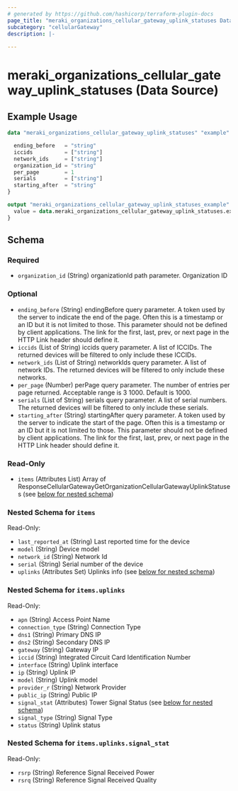 ```yaml
---
# generated by https://github.com/hashicorp/terraform-plugin-docs
page_title: "meraki_organizations_cellular_gateway_uplink_statuses Data Source - terraform-provider-meraki"
subcategory: "cellularGateway"
description: |-
  
---
```


# meraki_organizations_cellular_gateway_uplink_statuses (Data Source)



## Example Usage

```terraform
data "meraki_organizations_cellular_gateway_uplink_statuses" "example" {

  ending_before   = "string"
  iccids          = ["string"]
  network_ids     = ["string"]
  organization_id = "string"
  per_page        = 1
  serials         = ["string"]
  starting_after  = "string"
}

output "meraki_organizations_cellular_gateway_uplink_statuses_example" {
  value = data.meraki_organizations_cellular_gateway_uplink_statuses.example.items
}
```

<!-- schema generated by tfplugindocs -->
## Schema

### Required

- `organization_id` (String) organizationId path parameter. Organization ID

### Optional

- `ending_before` (String) endingBefore query parameter. A token used by the server to indicate the end of the page. Often this is a timestamp or an ID but it is not limited to those. This parameter should not be defined by client applications. The link for the first, last, prev, or next page in the HTTP Link header should define it.
- `iccids` (List of String) iccids query parameter. A list of ICCIDs. The returned devices will be filtered to only include these ICCIDs.
- `network_ids` (List of String) networkIds query parameter. A list of network IDs. The returned devices will be filtered to only include these networks.
- `per_page` (Number) perPage query parameter. The number of entries per page returned. Acceptable range is 3 1000. Default is 1000.
- `serials` (List of String) serials query parameter. A list of serial numbers. The returned devices will be filtered to only include these serials.
- `starting_after` (String) startingAfter query parameter. A token used by the server to indicate the start of the page. Often this is a timestamp or an ID but it is not limited to those. This parameter should not be defined by client applications. The link for the first, last, prev, or next page in the HTTP Link header should define it.

### Read-Only

- `items` (Attributes List) Array of ResponseCellularGatewayGetOrganizationCellularGatewayUplinkStatuses (see [below for nested schema](#nestedatt--items))

<a id="nestedatt--items"></a>
### Nested Schema for `items`

Read-Only:

- `last_reported_at` (String) Last reported time for the device
- `model` (String) Device model
- `network_id` (String) Network Id
- `serial` (String) Serial number of the device
- `uplinks` (Attributes Set) Uplinks info (see [below for nested schema](#nestedatt--items--uplinks))

<a id="nestedatt--items--uplinks"></a>
### Nested Schema for `items.uplinks`

Read-Only:

- `apn` (String) Access Point Name
- `connection_type` (String) Connection Type
- `dns1` (String) Primary DNS IP
- `dns2` (String) Secondary DNS IP
- `gateway` (String) Gateway IP
- `iccid` (String) Integrated Circuit Card Identification Number
- `interface` (String) Uplink interface
- `ip` (String) Uplink IP
- `model` (String) Uplink model
- `provider_r` (String) Network Provider
- `public_ip` (String) Public IP
- `signal_stat` (Attributes) Tower Signal Status (see [below for nested schema](#nestedatt--items--uplinks--signal_stat))
- `signal_type` (String) Signal Type
- `status` (String) Uplink status

<a id="nestedatt--items--uplinks--signal_stat"></a>
### Nested Schema for `items.uplinks.signal_stat`

Read-Only:

- `rsrp` (String) Reference Signal Received Power
- `rsrq` (String) Reference Signal Received Quality
